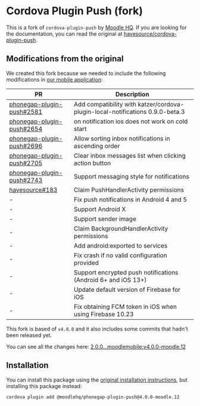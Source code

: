 # Cordova Plugin Push (fork)

This is a fork of `cordova-plugin-push` by [Moodle HQ](https://moodle.com/). If you are looking for the documentation, you can read the original at [havesource/cordova-plugin-push](https://github.com/havesource/cordova-plugin-push).

## Modifications from the original

We created this fork because we needed to include the following modifications in [our mobile application](https://github.com/moodlehq/moodleapp):

| PR | Description |
| -- | ----------- |
| [phonegap-plugin-push#2581](https://github.com/phonegap/phonegap-plugin-push/pull/2581) | Add compatibility with katzer/cordova-plugin-local-notifications 0.9.0-beta.3 |
| [phonegap-plugin-push#2654](https://github.com/phonegap/phonegap-plugin-push/pull/2654) | on notification ios does not work on cold start |
| [phonegap-plugin-push#2696](https://github.com/phonegap/phonegap-plugin-push/pull/2696) | Allow sorting inbox notifications in ascending order |
| [phonegap-plugin-push#2705](https://github.com/phonegap/phonegap-plugin-push/pull/2705) | Clear inbox messages list when clicking action button |
| [phonegap-plugin-push#2743](https://github.com/phonegap/phonegap-plugin-push/pull/2743) | Support messaging style for notifications |
| [havesource#183](https://github.com/havesource/cordova-plugin-push/pull/183) | Claim PushHandlerActivity permissions |
| - | Fix push notifications in Android 4 and 5 |
| - | Support Android X |
| - | Support sender image |
| - | Claim BackgroundHandlerActivity permissions |
| - | Add android:exported to services |
| - | Fix crash if no valid configuration provided |
| - | Support encrypted push notifications (Android 6+ and iOS 13+) |
| - | Update default version of Firebase for iOS |
| - | Fix obtaining FCM token in iOS when using Firebase 10.23 |

This fork is based of `v4.0.0` and it also includes some commits that hadn't been released yet.

You can see all the changes here: [2.0.0...moodlemobile:v4.0.0-moodle.12](https://github.com/havesource/cordova-plugin-push/compare/2.0.0...moodlemobile:v4.0.0-moodle.12)

## Installation

You can install this package using the [original installation instructions](https://github.com/havesource/cordova-plugin-push/blob/master/docs/INSTALLATION.md), but installing this package instead:

```sh
cordova plugin add @moodlehq/phonegap-plugin-push@4.0.0-moodle.12
```
